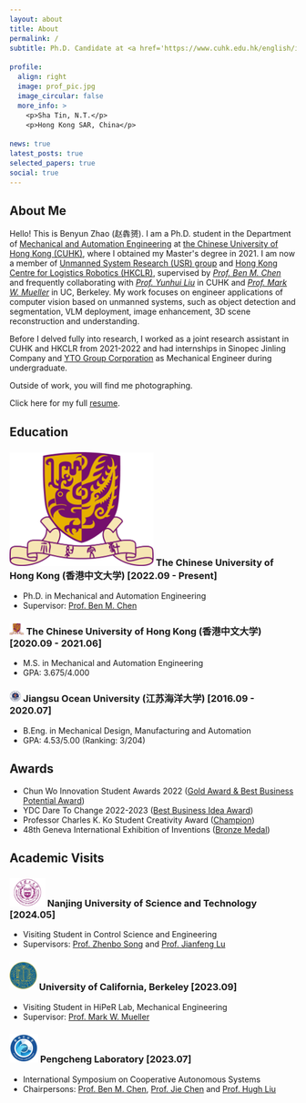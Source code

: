 ```yaml
---
layout: about
title: About
permalink: /
subtitle: Ph.D. Candidate at <a href='https://www.cuhk.edu.hk/english/index.html'>CUHK</a>. Member of <a href='http://www.mae.cuhk.edu.hk/~usr/'>USR Group</a> and <a href='https://www.hkclr.hk/'>HKCLR</a>

profile:
  align: right
  image: prof_pic.jpg
  image_circular: false
  more_info: >
    <p>Sha Tin, N.T.</p>
    <p>Hong Kong SAR, China</p>

news: true
latest_posts: true
selected_papers: true
social: true
---
```


## About Me

Hello! This is Benyun Zhao (赵犇赟). I am a Ph.D. student in the Department of [Mechanical and Automation Engineering](https://www4.mae.cuhk.edu.hk/) at [the Chinese University of Hong Kong (CUHK)](https://www.cuhk.edu.hk/english/index.html), where I obtained my Master's degree in 2021. I am now a member of [Unmanned System Research (USR) group](http://www.mae.cuhk.edu.hk/~usr/) and [Hong Kong Centre for Logistics Robotics (HKCLR)](https://www.hkclr.hk/), supervised by [_Prof. Ben M. Chen_](https://www4.mae.cuhk.edu.hk/peoples/chen-benmei/) and frequently collaborating with [_Prof. Yunhui Liu_](https://www4.mae.cuhk.edu.hk/peoples/liu-yun-hui/) in CUHK and [_Prof. Mark W. Mueller_](https://me.berkeley.edu/people/mark-w-mueller/) in UC, Berkeley. My work focuses on engineer applications of computer vision based on unmanned systems, such as object detection and segmentation, VLM deployment, image enhancement, 3D scene reconstruction and understanding.

Before I delved fully into research, I worked as a joint research assistant in CUHK and HKCLR from 2021-2022 and had internships in Sinopec Jinling Company and [YTO Group Corporation](http://en.first-tractor.com.cn/#) as Mechanical Engineer during undergraduate.

Outside of work, you will find me photographing.

Click here for my full [resume](https://drive.google.com/file/d/1GDiKjFEzTa3S2a2nULWll4icZJ9xDbI2/view?usp=drive_link).

## Education

### <img src="../assets/brands/CUHK.png" height="200"> The Chinese University of Hong Kong (香港中文大学) [2022.09 - Present]
- Ph.D. in Mechanical and Automation Engineering
- Supervisor: [Prof. Ben M. Chen](https://www4.mae.cuhk.edu.hk/peoples/chen-benmei/)

### <img src="assets/brands/CUHK.png" height="20"> The Chinese University of Hong Kong (香港中文大学) [2020.09 - 2021.06]
- M.S. in Mechanical and Automation Engineering
- GPA: 3.675/4.000

### <img src="assets/brands/江苏海洋大学.png" height="20"> Jiangsu Ocean University (江苏海洋大学) [2016.09 - 2020.07]
- B.Eng. in Mechanical Design, Manufacturing and Automation
- GPA: 4.53/5.00 (Ranking: 3/204)

## Awards

- Chun Wo Innovation Student Awards 2022 ([Gold Award & Best Business Potential Award](https://www.cwisa.com/en/index.html))
- YDC Dare To Change 2022-2023 ([Best Business Idea Award](https://daretochange.ydc.org.hk/en/showcase-urbannet.aspx))
- Professor Charles K. Ko Student Creativity Award ([Champion](https://www.orkts.cuhk.edu.hk/en/news-events/announcements/3735-event-highlight-professor-charles-k-kao-student-creativity-awards-pckksca-prize-presentation-ceremony-1-june-2023))
- 48th Geneva International Exhibition of Inventions ([Bronze Medal](https://ifia.com/the-48th-international-exhibition-of-inventions-in-geneva-was-held-with-success/))

## Academic Visits

### <img src="assets/brands/南京理工.png" height="50"> Nanjing University of Science and Technology [2024.05]
- Visiting Student in Control Science and Engineering
- Supervisors: [Prof. Zhenbo Song](https://www.researchgate.net/profile/Song-Zhenbo) and [Prof. Jianfeng Lu](http://202.119.85.163/open/TutorInfo.aspx?dsbh=Xn3GKidYcoyr!Qa1YK4RAQ==&yxsh=4iVdgPyuKTE=&zydm=fY2NaWnaNpk=)

### <img src="assets/brands/UCB.png" height="50"> University of California, Berkeley [2023.09]
- Visiting Student in HiPeR Lab, Mechanical Engineering
- Supervisor: [Prof. Mark W. Mueller](https://me.berkeley.edu/people/mark-w-mueller/)

### <img src="assets/brands/pengcheng.png" height="50"> Pengcheng Laboratory [2023.07]
- International Symposium on Cooperative Autonomous Systems
- Chairpersons: [Prof. Ben M. Chen](https://www4.mae.cuhk.edu.hk/peoples/chen-benmei/), [Prof. Jie Chen](https://www.tongji.edu.cn/info/1136/21221.htm) and [Prof. Hugh Liu](https://www.flight.utias.utoronto.ca/fsc/index.php/team)
